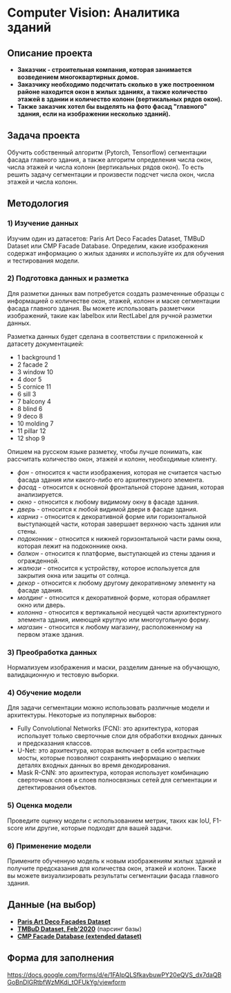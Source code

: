 # Computer Vision: Аналитика зданий

## Описание проекта
* **Заказчик - строительная компания, которая занимается возведением многоквартирных домов.**
* **Заказчику необходимо подсчитать сколько в уже построенном районе находится окон в жилых зданиях, а также количество этажей в здании и количество колонн (вертикальных рядов окон).**
* **Также заказчик хотел бы выделять на фото фасад "главного" здания, если на изображении несколько зданий).**

## Задача проекта

Обучить собственный алгоритм (Pytorch, Tensorflow) сегментации фасада главного здания, а также алгоритм определения числа окон, числа этажей и числа колонн (вертикальных рядов окон). То есть решить задачу сегментации и произвести подсчет числа окон, числа этажей и числа колонн.

## Методология
### 1) Изучениe данных
Изучим один из датасетов: Paris Art Deco Facades Dataset, TMBuD Dataset или CMP Facade Database. Определим, какие изображения содержат информацию о жилых зданиях и используйте их для обучения и тестирования модели.

### 2) Подготовка данных и разметка
Для разметки данных вам потребуется создать размеченные образцы с информацией о количестве окон, этажей, колонн и маске сегментации фасада главного здания. Вы можете использовать разметчики изображений, такие как labelbox или RectLabel для ручной разметки данных.

Разметка данных будет сделана в соответствии с приложенной к датасету документацией:
* 1 background 1
* 2 facade 2
* 3 window 10
* 4 door 5
* 5 cornice 11
* 6 sill 3
* 7 balcony 4
* 8 blind 6
* 9 deco 8
* 10 molding 7
* 11 pillar 12
* 12 shop 9

Опишем на русском языке разметку, чтобы лучше понимать, как рассчитать количество окон, этажей и колонн, необходимые клиенту.

* *фон* - относится к части изображения, которая не считается частью фасада здания или какого-либо его архитектурного элемента.
* *фасад* - относится к основной фронтальной стороне здания, которая анализируется.
* *окно* - относится к любому видимому окну в фасаде здания.
* *дверь* - относится к любой видимой двери в фасаде здания.
* *карниз* - относится к декоративной форме или горизонтальной выступающей части, которая завершает верхнюю часть здания или стены.
* *подоконник* - относится к нижней горизонтальной части рамы окна, которая лежит на подоконнике окна.
* *балкон* - относится к платформе, выступающей из стены здания и огражденной.
* *жалюзи* - относится к устройству, которое используется для закрытия окна или защиты от солнца.
* *декор* - относится к любому другому декоративному элементу на фасаде здания.
* *молдинг* - относится к декоративной форме, которая обрамляет окно или дверь.
* *колонна* - относится к вертикальной несущей части архитектурного элемента здания, имеющей круглую или многоугольную форму.
* *магазин* - относится к любому магазину, расположенному на первом этаже здания.

### 3) Преобработка данных
Нормализуем изображения и маски, разделим данные на обучающую, валидационную и тестовую выборки.

### 4) Обучение модели
Для задачи сегментации можно использовать различные модели и архитектуры. Некоторые из популярных выборов:

* Fully Convolutional Networks (FCN): это архитектура, которая использует только сверточные слои для обработки входных данных и предсказания классов.
* U-Net: это архитектура, которая включает в себя контрастные мосты, которые позволяют сохранять информацию о мелких деталях входных данных во время декодирования.
* Mask R-CNN: это архитектура, которая использует комбинацию сверточных слоев и слоев полносвязных сетей для сегментации и детектирования объектов.

### 5) Оценка модели
Проведите оценку модели с использованием метрик, таких как IoU, F1-score или другие, которые подходят для вашей задачи.

### 6) Применение модели
Примените обученную модель к новым изображениям жилых зданий и получите предсказания для количества окон, этажей и колонн. Также вы можете визуализировать результаты сегментации фасада главного здания.

## Данные (на выбор)

* **[Paris Art Deco Facades Dataset](https://github.com/raghudeep/ParisArtDecoFacadesDataset/)**
* **[TMBuD Dataset, Feb'2020](https://github.com/CipiOrhei/TMBuD)** (парсинг базы)
* **[CMP Facade Database (extended dataset)](https://cmp.felk.cvut.cz/~tylecr1/facade/)**

## Форма для заполнения
https://docs.google.com/forms/d/e/1FAIpQLSfkavbuwPY20eQVS_dx7daQBGoBnDlGRtbfWzMKdi_tOFUkYg/viewform 

